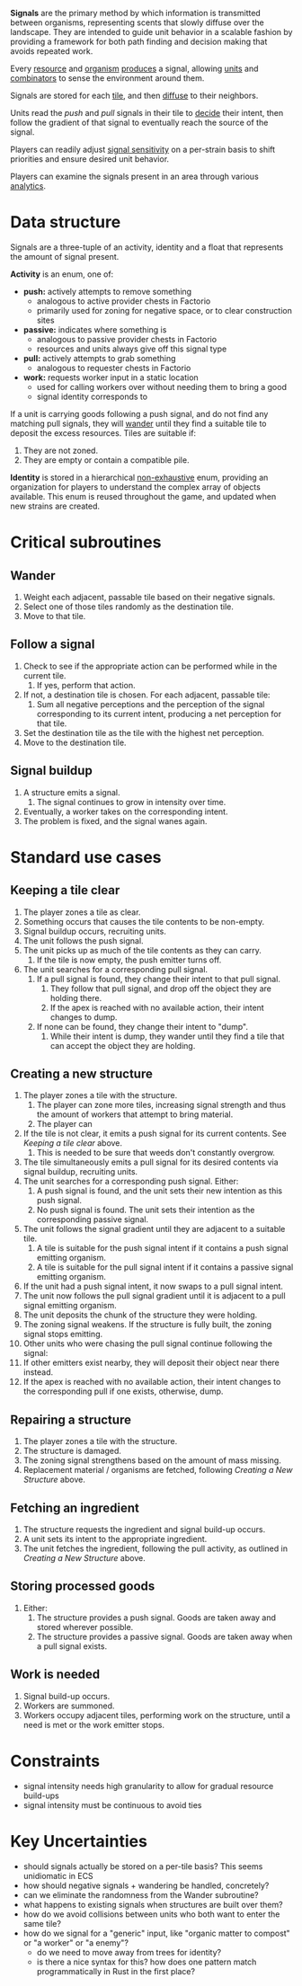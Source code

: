 **Signals** are the primary method by which information is transmitted between organisms, representing scents that slowly diffuse over the landscape.
They are intended to guide unit behavior in a scalable fashion by providing a framework for both path finding and decision making that avoids repeated work.

Every [resource](../resources/README.md) and [organism](../organisms/README.md) [produces](signal-production.md) a signal, allowing [units](../organisms/units.md) and [combinators](../organisms/combinators.md) to sense the environment around them.

Signals are stored for each [tile](../environment/tiles.md), and then [diffuse](diffusion.md) to their neighbors.

Units read the _push_ and _pull_ signals in their tile to [decide](decisions.md) their intent, then follow the gradient of that signal to eventually reach the source of the signal.

Players can readily adjust [signal sensitivity](sensitivity.md) on a per-strain basis to shift priorities and ensure desired unit behavior.

Players can examine the signals present in an area through various [analytics](../ui/analytics.md).

# Data structure

Signals are a three-tuple of an activity, identity and a float that represents the amount of signal present.

**Activity** is an enum, one of:

- **push:** actively attempts to remove something
  - analogous to active provider chests in Factorio
  - primarily used for zoning for negative space, or to clear construction sites
- **passive:** indicates where something is
  - analogous to passive provider chests in Factorio
  - resources and units always give off this signal type
- **pull:** actively attempts to grab something
  - analogous to requester chests in Factorio
- **work:** requests worker input in a static location
  - used for calling workers over without needing them to bring a good
  - signal identity corresponds to

If a unit is carrying goods following a push signal, and do not find any matching pull signals, they will [wander](../organisms/actions.md) until they find a suitable tile to deposit the excess resources. Tiles are suitable if:

1. They are not zoned.
2. They are empty or contain a compatible pile.

**Identity** is stored in a hierarchical [non-exhaustive](https://doc.rust-lang.org/reference/attributes/type_system.html) enum, providing an organization for players to understand the complex array of objects available.
This enum is reused throughout the game, and updated when new strains are created.

# Critical subroutines

## Wander

1. Weight each adjacent, passable tile based on their negative signals.
2. Select one of those tiles randomly as the destination tile.
3. Move to that tile.

## Follow a signal

1. Check to see if the appropriate action can be performed while in the current tile.
   1. If yes, perform that action.
2. If not, a destination tile is chosen. For each adjacent, passable tile:
   1. Sum all negative perceptions and the perception of the signal corresponding to its current intent, producing a net perception for that tile.
3. Set the destination tile as the tile with the highest net perception.
4. Move to the destination tile.

## Signal buildup

1. A structure emits a signal.
   1. The signal continues to grow in intensity over time.
2. Eventually, a worker takes on the corresponding intent.
3. The problem is fixed, and the signal wanes again.

# Standard use cases

## Keeping a tile clear

1. The player zones a tile as clear.
2. Something occurs that causes the tile contents to be non-empty.
3. Signal buildup occurs, recruiting units.
4. The unit follows the push signal.
5. The unit picks up as much of the tile contents as they can carry.
   1. If the tile is now empty, the push emitter turns off.
6. The unit searches for a corresponding pull signal.
   1. If a pull signal is found, they change their intent to that pull signal.
      1. They follow that pull signal, and drop off the object they are holding there.
      2. If the apex is reached with no available action, their intent changes to dump.
   2. If none can be found, they change their intent to "dump".
      1. While their intent is dump, they wander until they find a tile that can accept the object they are holding.

## Creating a new structure

1. The player zones a tile with the structure.
   1. The player can zone more tiles, increasing signal strength and thus the amount of workers that attempt to bring material.
   2. The player can
2. If the tile is not clear, it emits a push signal for its current contents. See _Keeping a tile clear_ above.
   1. This is needed to be sure that weeds don't constantly overgrow.
3. The tile simultaneously emits a pull signal for its desired contents via signal buildup, recruiting units.
4. The unit searches for a corresponding push signal. Either:
   1. A push signal is found, and the unit sets their new intention as this push signal.
   2. No push signal is found. The unit sets their intention as the corresponding passive signal.
5. The unit follows the signal gradient until they are adjacent to a suitable tile.
   1. A tile is suitable for the push signal intent if it contains a push signal emitting organism.
   2. A tile is suitable for the pull signal intent if it contains a passive signal emitting organism.
6. If the unit had a push signal intent, it now swaps to a pull signal intent.
7. The unit now follows the pull signal gradient until it is adjacent to a pull signal emitting organism.
8. The unit deposits the chunk of the structure they were holding.
9. The zoning signal weakens. If the structure is fully built, the zoning signal stops emitting.
10. Other units who were chasing the pull signal continue following the signal:
11. If other emitters exist nearby, they will deposit their object near there instead.
12. If the apex is reached with no available action, their intent changes to the corresponding pull if one exists, otherwise, dump.

## Repairing a structure

1. The player zones a tile with the structure.
2. The structure is damaged.
3. The zoning signal strengthens based on the amount of mass missing.
4. Replacement material / organisms are fetched, following _Creating a New Structure_ above.

## Fetching an ingredient

1. The structure requests the ingredient and signal build-up occurs.
2. A unit sets its intent to the appropriate ingredient.
3. The unit fetches the ingredient, following the pull activity, as outlined in _Creating a New Structure_ above.

## Storing processed goods

1. Either:
   1. The structure provides a push signal. Goods are taken away and stored wherever possible.
   2. The structure provides a passive signal. Goods are taken away when a pull signal exists.

## Work is needed

1. Signal build-up occurs.
2. Workers are summoned.
3. Workers occupy adjacent tiles, performing work on the structure, until a need is met or the work emitter stops.

# Constraints

- signal intensity needs high granularity to allow for gradual resource build-ups
- signal intensity must be continuous to avoid ties

# Key Uncertainties

- should signals actually be stored on a per-tile basis? This seems unidiomatic in ECS
- how should negative signals + wandering be handled, concretely?
- can we eliminate the randomness from the Wander subroutine?
- what happens to existing signals when structures are built over them?
- how do we avoid collisions between units who both want to enter the same tile?
- how do we signal for a "generic" input, like "organic matter to compost" or "a worker" or "a enemy"?
  - do we need to move away from trees for identity?
  - is there a nice syntax for this? how does one pattern match programmatically in Rust in the first place?
